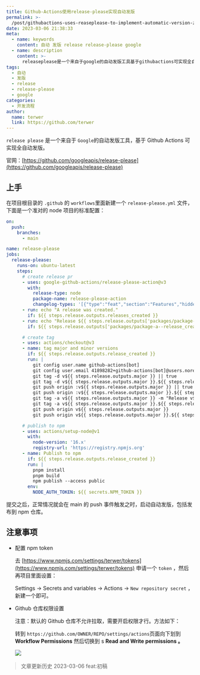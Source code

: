 ```yaml
---
title: Github-Actions使用release-please实现自动发版
permalink: >-
  /post/githubactions-uses-reaseplease-to-implement-automatic-version-z1yj1lb.html
date: 2023-03-06 21:38:33
meta:
  - name: keywords
    content: 自动 发版 release release-please google
  - name: description
    content: >-
      ​releaseplease​是一个来自于google​的自动发版工具基于githubactions可实现全自动发版。官网_https_githubcomgoogleapisreleaseplease上手在项目根目录的github​的workflows​里面新建一个releasepleaseyml​文件下面是一个准对的node项目的标准配置_on_push_branches_mainname_releasepleasejobs_releaseplease_runson_ubuntulateststeps_
tags:
  - 自动
  - 发版
  - release
  - release-please
  - google
categories:
  - 开发流程
author:
  name: terwer
  link: https://github.com/terwer
---
```




​`release please`​ 是一个来自于 `Google`​ 的自动发版工具，基于 Github Actions 可实现全自动发版。

官网：[https://github.com/googleapis/release-please](https://github.com/googleapis/release-please)

## 上手

在项目根目录的 `.github`​ 的 `workflows`​ 里面新建一个 `release-please.yml`​ 文件，下面是一个准对的 node 项目的标准配置：

```yaml
on:
  push:
    branches:
      - main

name: release-please
jobs:
  release-please:
    runs-on: ubuntu-latest
    steps:
      # create release pr
      - uses: google-github-actions/release-please-action@v3
        with:
          release-type: node
          package-name: release-please-action
          changelog-types: '[{"type":"feat","section":"Features","hidden":false},{"type":"fix","section":"Bug Fixes","hidden":false},{"type":"chore","section":"Miscellaneous","hidden":false}]'
      - run: echo "A release was created."
        if: ${{ steps.release.outputs.releases_created }}
      - run: echo "Release ${{ steps.release.outputs['packages/package-a--tag_name'] }} created for package-a."
        if: ${{ steps.release.outputs['packages/package-a--release_created'] }}

      # create tag
      - uses: actions/checkout@v3
      - name: tag major and minor versions
        if: ${{ steps.release.outputs.release_created }}
        run: |
          git config user.name github-actions[bot]
          git config user.email 41898282+github-actions[bot]@users.noreply.github.com
          git tag -d v${{ steps.release.outputs.major }} || true
          git tag -d v${{ steps.release.outputs.major }}.${{ steps.release.outputs.minor }} || true
          git push origin :v${{ steps.release.outputs.major }} || true
          git push origin :v${{ steps.release.outputs.major }}.${{ steps.release.outputs.minor }} || true
          git tag -a v${{ steps.release.outputs.major }} -m "Release v${{ steps.release.outputs.major }}"
          git tag -a v${{ steps.release.outputs.major }}.${{ steps.release.outputs.minor }} -m "Release v${{ steps.release.outputs.major }}.${{ steps.release.outputs.minor }}"
          git push origin v${{ steps.release.outputs.major }}
          git push origin v${{ steps.release.outputs.major }}.${{ steps.release.outputs.minor }}

      # publish to npm
      - uses: actions/setup-node@v1
        with:
          node-version: '16.x'
          registry-url: 'https://registry.npmjs.org'
      - name: Publish to npm
        if: ${{ steps.release.outputs.release_created }}
        run: |
          pnpm install
          pnpm build
          npm publish --access public
        env:
          NODE_AUTH_TOKEN: ${{ secrets.NPM_TOKEN }}
```

提交之后，正常情况就会在 main 的 push 事件触发之时，启动自动发版，包括发布到 npm 仓库。

## 注意事项

* 配置 npm token

  去 [https://www.npmjs.com/settings/terwer/tokens](https://www.npmjs.com/settings/terwer/tokens) 申请一个 `token`​ ，然后再项目里面设置：

  Settings -> Secrets and variables -> Actions -> `New repository secret`​ ，新建一个即可。

* Github 仓库权限设置

  注意：默认的 Github 仓库不允许拉取，需要开启权限才行。方法如下：

  转到 `https://github.com/OWNER/REPO/settings/actions`​ 页面向下划到 **Workflow Permissions** 然后切换到 s **Read and Write permissions 。**

  ​![](https://static.terwergreen.com/test/202303062150540.png)​

> 文章更新历史
> 2023-03-06 feat:初稿

‍

